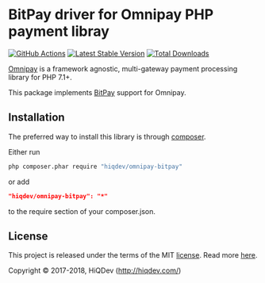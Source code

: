 # BitPay driver for Omnipay PHP payment libray

[![GitHub Actions](https://github.com/hiqdev/omnipay-bitpay/workflows/Tests/badge.svg)](https://github.com/hiqdev/omnipay-bitpay/actions)
[![Latest Stable Version](https://poser.pugx.org/hiqdev/omnipay-bitpay/v/stable)](https://packagist.org/packages/hiqdev/omnipay-bitpay)
[![Total Downloads](https://poser.pugx.org/hiqdev/omnipay-bitpay/downloads)](https://packagist.org/packages/hiqdev/omnipay-bitpay)

[Omnipay](https://github.com/omnipay/omnipay) is a framework agnostic, multi-gateway payment
processing library for PHP 7.1+.

This package implements [BitPay](https://bitpay.com/) support for Omnipay.

## Installation

The preferred way to install this library is through [composer](http://getcomposer.org/download/).

Either run

```sh
php composer.phar require "hiqdev/omnipay-bitpay"
```

or add

```json
"hiqdev/omnipay-bitpay": "*"
```

to the require section of your composer.json.

## License

This project is released under the terms of the MIT [license](LICENSE).
Read more [here](http://choosealicense.com/licenses/mit).

Copyright © 2017-2018, HiQDev (http://hiqdev.com/)
